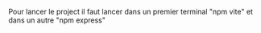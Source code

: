 Pour lancer le project il faut lancer dans un premier terminal "npm vite" et dans un autre "npm express"

